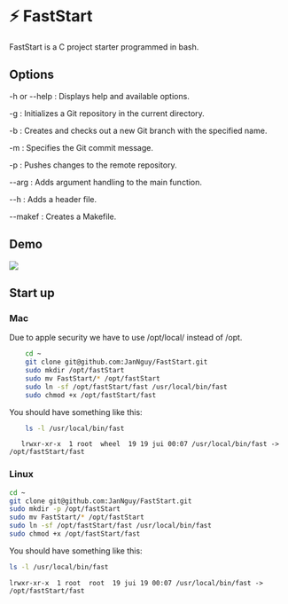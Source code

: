 
# ⚡️ FastStart

FastStart is a C project starter programmed in bash.

## Options

-h or --help : Displays help and available options.

-g : Initializes a Git repository in the current directory.

-b <name> : Creates and checks out a new Git branch with the specified name.

-m <message> : Specifies the Git commit message.

-p : Pushes changes to the remote repository.

--arg : Adds argument handling to the main function.

--h : Adds a header file.

--makef : Creates a Makefile.

## Demo

![](https://media4.giphy.com/media/v1.Y2lkPTc5MGI3NjExcmp0NzVsenc5d2o2YjA3anBseW00bHoyNHRsemZkdXh5NzUwYmdkcCZlcD12MV9pbnRlcm5hbF9naWZfYnlfaWQmY3Q9Zw/WyyzzezzXL6geZfe5X/giphy.gif)
## Start up

### Mac

Due to apple security we have to use /opt/local/ instead of /opt.

```bash
    cd ~
    git clone git@github.com:JanNguy/FastStart.git
    sudo mkdir /opt/fastStart
    sudo mv FastStart/* /opt/fastStart
    sudo ln -sf /opt/fastStart/fast /usr/local/bin/fast
    sudo chmod +x /opt/fastStart/fast
```
You should have something like this:
```bash
    ls -l /usr/local/bin/fast
```

```output
   lrwxr-xr-x  1 root  wheel  19 19 jui 00:07 /usr/local/bin/fast -> /opt/fastStart/fast
```

### Linux

```bash
cd ~
git clone git@github.com:JanNguy/FastStart.git
sudo mkdir -p /opt/fastStart
sudo mv FastStart/* /opt/fastStart
sudo ln -sf /opt/fastStart/fast /usr/local/bin/fast
sudo chmod +x /opt/fastStart/fast
```
You should have something like this:
```bash
ls -l /usr/local/bin/fast
```

```output
lrwxr-xr-x  1 root  root  19 jui 19 00:07 /usr/local/bin/fast -> /opt/fastStart/fast
```



